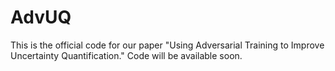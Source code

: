 # AdvUQ
This is the official code for our paper "Using Adversarial Training to Improve Uncertainty Quantification." Code will be available soon.  
